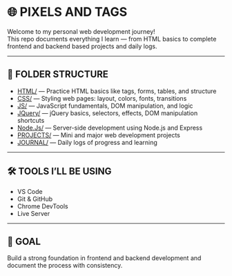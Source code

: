 # 🌐 PIXELS AND TAGS

Welcome to my personal web development journey!  
This repo documents everything I learn — from HTML basics to complete frontend and backend based projects and daily logs.

---

## 📁 FOLDER STRUCTURE

- [HTML/](https://github.com/RohankumarReddy/pixels-and-tags/tree/main/1) — Practice HTML basics like tags, forms, tables, and structure  
- [CSS/](https://github.com/RohankumarReddy/pixels-and-tags/tree/main/2) — Styling web pages: layout, colors, fonts, transitions  
- [JS/](https://github.com/RohankumarReddy/pixels-and-tags/tree/main/3) — JavaScript fundamentals, DOM manipulation, and logic  
- [JQuery/](https://github.com/RohankumarReddy/pixels-and-tags/tree/main/5) — jQuery basics, selectors, effects, DOM manipulation shortcuts  
- [Node.Js/](https://github.com/RohankumarReddy/pixels-and-tags/tree/main/6) — Server-side development using Node.js and Express  
- [PROJECTS/](https://github.com/RohankumarReddy/pixels-and-tags/tree/main/4) — Mini and major web development projects  
- [JOURNAL/](./JOURNAL) — Daily logs of progress and learning  

---

## 🛠️ TOOLS I’LL BE USING

- VS Code  
- Git & GitHub  
- Chrome DevTools  
- Live Server  

---

## 🎯 GOAL

Build a strong foundation in frontend and backend development and document the process with consistency.
